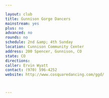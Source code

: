 ```yaml
---

layout: club
title: Gunnison Gorge Dancers
mainstream: yes
plus: no
advanced: no
rounds: no
schedule: 2nd &amp; 4th Sunday
location: Cunnison Community Center
address: 200 Spencer, Gunnison, CO
state: CO
directions: 
caller: Ervin Wyatt
contact: (970) 596-4252
website: http://www.cosquaredancing.com/ggd/



---
```


